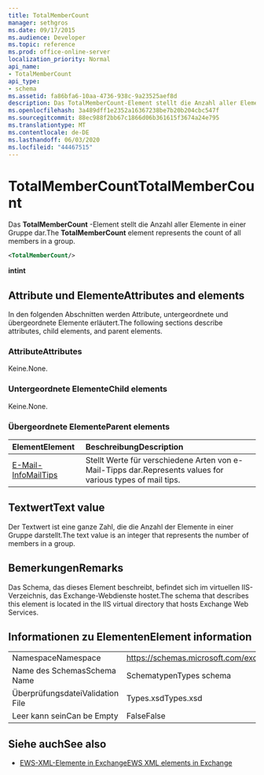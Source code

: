 ```yaml
---
title: TotalMemberCount
manager: sethgros
ms.date: 09/17/2015
ms.audience: Developer
ms.topic: reference
ms.prod: office-online-server
localization_priority: Normal
api_name:
- TotalMemberCount
api_type:
- schema
ms.assetid: fa86bfa6-10aa-4736-938c-9a23525aef8d
description: Das TotalMemberCount-Element stellt die Anzahl aller Elemente in einer Gruppe dar.
ms.openlocfilehash: 3a489dff1e2352a16367238be7b20b204cbc547f
ms.sourcegitcommit: 88ec988f2bb67c1866d06b361615f3674a24e795
ms.translationtype: MT
ms.contentlocale: de-DE
ms.lasthandoff: 06/03/2020
ms.locfileid: "44467515"
---
```

# <a name="totalmembercount"></a><span data-ttu-id="e3c73-103">TotalMemberCount</span><span class="sxs-lookup"><span data-stu-id="e3c73-103">TotalMemberCount</span></span>

<span data-ttu-id="e3c73-104">Das **TotalMemberCount** -Element stellt die Anzahl aller Elemente in einer Gruppe dar.</span><span class="sxs-lookup"><span data-stu-id="e3c73-104">The **TotalMemberCount** element represents the count of all members in a group.</span></span> 
  
```XML
<TotalMemberCount/>
```

 <span data-ttu-id="e3c73-105">**int**</span><span class="sxs-lookup"><span data-stu-id="e3c73-105">**int**</span></span>
## <a name="attributes-and-elements"></a><span data-ttu-id="e3c73-106">Attribute und Elemente</span><span class="sxs-lookup"><span data-stu-id="e3c73-106">Attributes and elements</span></span>

<span data-ttu-id="e3c73-107">In den folgenden Abschnitten werden Attribute, untergeordnete und übergeordnete Elemente erläutert.</span><span class="sxs-lookup"><span data-stu-id="e3c73-107">The following sections describe attributes, child elements, and parent elements.</span></span>
  
### <a name="attributes"></a><span data-ttu-id="e3c73-108">Attribute</span><span class="sxs-lookup"><span data-stu-id="e3c73-108">Attributes</span></span>

<span data-ttu-id="e3c73-109">Keine.</span><span class="sxs-lookup"><span data-stu-id="e3c73-109">None.</span></span>
  
### <a name="child-elements"></a><span data-ttu-id="e3c73-110">Untergeordnete Elemente</span><span class="sxs-lookup"><span data-stu-id="e3c73-110">Child elements</span></span>

<span data-ttu-id="e3c73-111">Keine.</span><span class="sxs-lookup"><span data-stu-id="e3c73-111">None.</span></span>
  
### <a name="parent-elements"></a><span data-ttu-id="e3c73-112">Übergeordnete Elemente</span><span class="sxs-lookup"><span data-stu-id="e3c73-112">Parent elements</span></span>

|<span data-ttu-id="e3c73-113">**Element**</span><span class="sxs-lookup"><span data-stu-id="e3c73-113">**Element**</span></span>|<span data-ttu-id="e3c73-114">**Beschreibung**</span><span class="sxs-lookup"><span data-stu-id="e3c73-114">**Description**</span></span>|
|:-----|:-----|
|[<span data-ttu-id="e3c73-115">E-Mail-Info</span><span class="sxs-lookup"><span data-stu-id="e3c73-115">MailTips</span></span>](mailtips.md) <br/> |<span data-ttu-id="e3c73-116">Stellt Werte für verschiedene Arten von e-Mail-Tipps dar.</span><span class="sxs-lookup"><span data-stu-id="e3c73-116">Represents values for various types of mail tips.</span></span>  <br/> |
   
## <a name="text-value"></a><span data-ttu-id="e3c73-117">Textwert</span><span class="sxs-lookup"><span data-stu-id="e3c73-117">Text value</span></span>

<span data-ttu-id="e3c73-118">Der Textwert ist eine ganze Zahl, die die Anzahl der Elemente in einer Gruppe darstellt.</span><span class="sxs-lookup"><span data-stu-id="e3c73-118">The text value is an integer that represents the number of members in a group.</span></span>
  
## <a name="remarks"></a><span data-ttu-id="e3c73-119">Bemerkungen</span><span class="sxs-lookup"><span data-stu-id="e3c73-119">Remarks</span></span>

<span data-ttu-id="e3c73-120">Das Schema, das dieses Element beschreibt, befindet sich im virtuellen IIS-Verzeichnis, das Exchange-Webdienste hostet.</span><span class="sxs-lookup"><span data-stu-id="e3c73-120">The schema that describes this element is located in the IIS virtual directory that hosts Exchange Web Services.</span></span>
  
## <a name="element-information"></a><span data-ttu-id="e3c73-121">Informationen zu Elementen</span><span class="sxs-lookup"><span data-stu-id="e3c73-121">Element information</span></span>

|||
|:-----|:-----|
|<span data-ttu-id="e3c73-122">Namespace</span><span class="sxs-lookup"><span data-stu-id="e3c73-122">Namespace</span></span>  <br/> |https://schemas.microsoft.com/exchange/services/2006/types  <br/> |
|<span data-ttu-id="e3c73-123">Name des Schemas</span><span class="sxs-lookup"><span data-stu-id="e3c73-123">Schema Name</span></span>  <br/> |<span data-ttu-id="e3c73-124">Schematypen</span><span class="sxs-lookup"><span data-stu-id="e3c73-124">Types schema</span></span>  <br/> |
|<span data-ttu-id="e3c73-125">Überprüfungsdatei</span><span class="sxs-lookup"><span data-stu-id="e3c73-125">Validation File</span></span>  <br/> |<span data-ttu-id="e3c73-126">Types.xsd</span><span class="sxs-lookup"><span data-stu-id="e3c73-126">Types.xsd</span></span>  <br/> |
|<span data-ttu-id="e3c73-127">Leer kann sein</span><span class="sxs-lookup"><span data-stu-id="e3c73-127">Can be Empty</span></span>  <br/> |<span data-ttu-id="e3c73-128">False</span><span class="sxs-lookup"><span data-stu-id="e3c73-128">False</span></span>  <br/> |
   
## <a name="see-also"></a><span data-ttu-id="e3c73-129">Siehe auch</span><span class="sxs-lookup"><span data-stu-id="e3c73-129">See also</span></span>



- [<span data-ttu-id="e3c73-130">EWS-XML-Elemente in Exchange</span><span class="sxs-lookup"><span data-stu-id="e3c73-130">EWS XML elements in Exchange</span></span>](ews-xml-elements-in-exchange.md)

